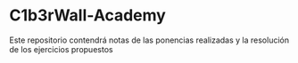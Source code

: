 # C1b3rWall-Academy
Este repositorio contendrá notas de las ponencias realizadas y la resolución de los ejercicios propuestos

